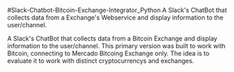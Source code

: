 #Slack-Chatbot-Bitcoin-Exchange-Integrator_Python
A Slack's ChatBot that collects data from a Exchange's Webservice and display information to the user/channel.

A Slack's ChatBot that collects data from a Bitcoin Exchange and display information to the user/channel. This primary version was built to work with Bitcoin, connecting to Mercado Bitcoing Exchange only. The idea is to evaluate it to work with distinct cryptocurrencys and exchanges.
